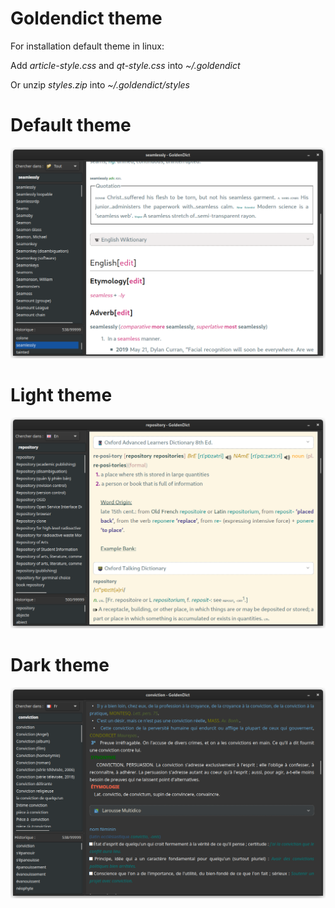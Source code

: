 # Goldendict theme

For installation default theme in linux:

Add *article-style.css* and *qt-style.css* into *~/.goldendict*

Or unzip *styles.zip* into *~/.goldendict/styles*

# Default theme

![](Screenshot.png)

# Light theme

![](/Light%20theme/Screenshot.png)

# Dark theme

![](/Dark%20theme/Screenshot.png)
